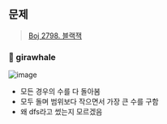 ## 문제
> [Boj 2798. 블랙잭](https://www.acmicpc.net/problem/2798)


### :whale: girawhale

![image](https://user-images.githubusercontent.com/48428699/91522468-48138a00-e935-11ea-9cf3-7a8865c8942a.png)

- 모든 경우의 수를 다 돌아봄 
- 모두 돌며 범위보다 작으면서 가장 큰 수를 구함
- 왜 dfs라고 썼는지 모르겠음